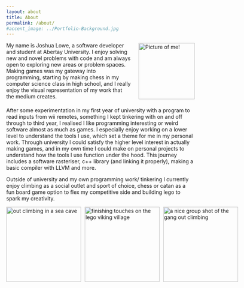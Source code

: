 ```yaml
---
layout: about
title: About
permalink: /about/
#accent_image: ../Portfolio-Background.jpg
---
```


<head>
<style>
.container {
display: flex;
align-items: center;
margin-bottom: 20px;
}
.container img {
max-width: 100%;
height: auto;
}
.container .text {
margin-right: 20px;
}
.image-grid {
  display: grid;
  grid-template-columns: repeat(3, auto); /* Three equal columns */
  gap: 10px; /* Optional: Adds spacing between images */
}
.image-grid img {
  width: auto; /* Ensure images don't overflow */
  height: 200px; /* Optional for height control */
  object-fit: contain; /* Keeps the aspect ratio */
  justify-self: center; /* Centers horizontally */
  align-self: center; /* Centers vertically */
}
</style>
</head>

<div class="container">
    <div class="text">
      My name is Joshua Lowe, a software developer and student at Abertay University. I enjoy solving new and novel problems with code and am always open to exploring new areas or problem spaces. Making games was my gateway into programming, starting by making chess in my computer science class in high school, and I really enjoy the visual representation of my work that the medium creates.
    </div>
    <img src="../JoshLowe.jpg" alt="Picture of me!" width="150" height="300">
</div>

<p>
 After some experimentation in my first year of university with a program to read inputs from wii remotes, something I kept tinkering with on and off through to third year, I realised I like programming interesting or weird software almost as much as games. I especially enjoy working on a lower level to understand the tools I use, which set a theme for me in my personal work. Through university I could satisfy the higher level interest in actually making games, and in my own time I could make on personal projects to understand how the tools I use function under the hood. This journey includes a software rasteriser, c++ library (and linking it properly), making a basic compiler with LLVM and more.
</p>
<p>
 Outside of university and my own programming work/ tinkering I currently enjoy climbing as a social outlet and sport of choice, chess or catan as a fun board game option to flex my competitive side and building lego to spark my creativity.
</p>
<div class="image-grid">
  <img src="../climbingpicture1.jpg" alt="out climbing in a sea cave">
  <img src="../legopicture1.jpg" alt="finishing touches on the lego viking village">
  <img src="../groupclimbingpicture.jpg" alt="a nice group shot of the gang out climbing">
</div>
